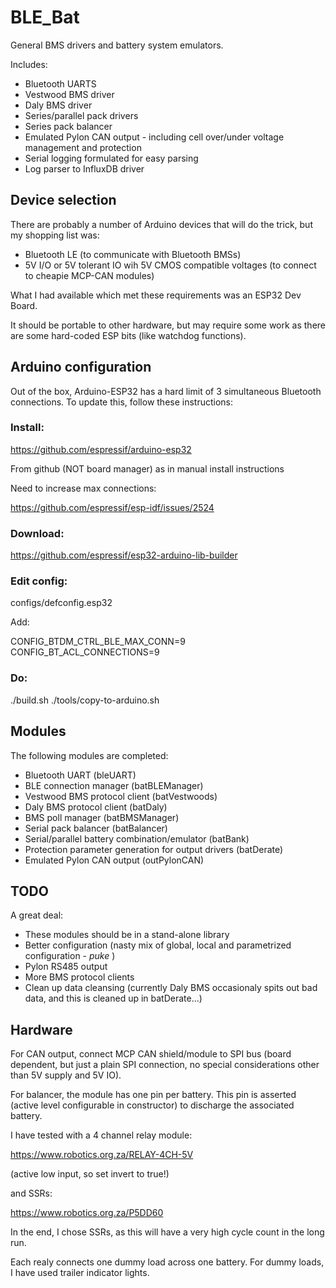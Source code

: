 # BLE_Bat

General BMS drivers and battery system emulators.

Includes:
* Bluetooth UARTS
* Vestwood BMS driver
* Daly BMS driver
* Series/parallel pack drivers
* Series pack balancer
* Emulated Pylon CAN output - including cell over/under voltage management and protection
* Serial logging formulated for easy parsing
* Log parser to InfluxDB driver

## Device selection

There are probably a number of Arduino devices that will do the trick, but
my shopping list was:
* Bluetooth LE (to communicate with Bluetooth BMSs)
* 5V I/O or 5V tolerant IO wih 5V CMOS compatible voltages (to connect to cheapie MCP-CAN modules)

What I had available which met these requirements was an ESP32 Dev Board.

It should be portable to other hardware, but may require some work as there
are some hard-coded ESP bits (like watchdog functions).

## Arduino configuration

Out of the box, Arduino-ESP32 has a hard limit of 3 simultaneous Bluetooth
connections.  To update this, follow these instructions:

### Install:

https://github.com/espressif/arduino-esp32

From github (NOT board manager) as in manual install instructions

Need to increase max connections:

https://github.com/espressif/esp-idf/issues/2524

### Download:

https://github.com/espressif/esp32-arduino-lib-builder

### Edit config:

configs/defconfig.esp32

Add:

CONFIG_BTDM_CTRL_BLE_MAX_CONN=9
CONFIG_BT_ACL_CONNECTIONS=9

### Do:

./build.sh
./tools/copy-to-arduino.sh

## Modules

The following modules are completed:
* Bluetooth UART (bleUART)
* BLE connection manager (batBLEManager)
* Vestwood BMS protocol client (batVestwoods)
* Daly BMS protocol client (batDaly)
* BMS poll manager (batBMSManager)
* Serial pack balancer (batBalancer)
* Serial/parallel battery combination/emulator (batBank)
* Protection parameter generation for output drivers (batDerate)
* Emulated Pylon CAN output (outPylonCAN)

## TODO

A great deal:
* These modules should be in a stand-alone library
* Better configuration (nasty mix of global, local and parametrized configuration - *puke* )
* Pylon RS485 output
* More BMS protocol clients
* Clean up data cleansing (currently Daly BMS occasionaly spits out bad data, and this is cleaned up in batDerate...) 

## Hardware

For CAN output, connect MCP CAN shield/module to SPI bus (board dependent,
but just a plain SPI connection, no special considerations other than 5V
supply and 5V IO).

For balancer, the module has one pin per battery.  This pin is asserted
(active level configurable in constructor) to discharge the associated
battery.

I have tested with a 4 channel relay module:

https://www.robotics.org.za/RELAY-4CH-5V

(active low input, so set invert to true!)

and SSRs:

https://www.robotics.org.za/P5DD60

In the end, I chose SSRs, as this will have a very high cycle count in the
long run.

Each realy connects one dummy load across one battery.  For dummy loads, I
have used trailer indicator lights.
